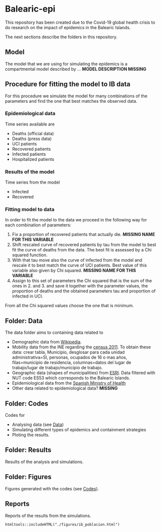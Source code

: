 # Balearic-epi

This repository has been created due to the Covid-19 global health crisis to do research on the impact of epidemics in the Balearic Islands.

The next sections describe the folders in this repository.

## Model

The model that we are using for simulating the epidemics is a compartmental model described by ... **MODEL DESCRIPTION MISSING**

## Procedure for fitting the model to IB data

For this procedure we simulate the model for many combinations of the parameters and find the one that best matches the observed data. 

### Epidemiological data

Time series available are

* Deaths (official data)
* Deaths (press data)
* UCI patients
* Recovered patients
* Infected patients
* Hospitalized patients

### Results of the model

Time series from the model

* Infected
* Recovered

### Fitting model to data

In order to fit the model to the data we proceed in the following way for each combination of parameters:

1. Fix a proportion of recovered patients that actually die. **MISSING NAME FOR THIS VARIABLE**
2. Shift rescaled curve of recovered patients by tau from the model to best fit the curve of deaths from the data. The best fit is assessed by a Chi squared function.
3. With that tau move also the curve of infected from the model and rescale it to best match the curve of UCI patients. Best value of this variable also given by Chi squared. **MISSING NAME FOR THIS VARIABLE**
4. Assign to this set of parameters the Chi squared that is the sum of the ones in 2. and 3. and save it together with the parameter values, the proportion of deaths and the obtained parameters tau and proportion of infected in UCI.

From all the Chi squared values choose the one that is minimum.

## Folder: Data

The data folder aims to containing data related to

 - Demographic data from [Wikipedia](https://es.wikipedia.org/wiki/Anexo:Municipios_y_comarcas_de_las_Islas_Baleares).
 - Mobility data from the INE regarding the [census 2011](https://www.ine.es/censos2011/tablas/Inicio.do). To obtain these data: crear tabla, Municipio, desglosar para cada unidad administrativa=SI, personas, ocupados de 16 o mas años, filas=municipio de residencia, columnas=datos del lugar de trabajo/lugar de trabajo/municipio de trabajo.
 - Geographic data (shapes of municipalities) from [ESRI](http://opendata.esri.es/datasets/53229f5912e04f1ba6dddb70a5abeb72_0). Data filtered with NUT code ES53 which corresponds to the Balearic Islands.
 - Epidemiological data from the [Spanish Ministry of Health](https://www.mscbs.gob.es/en/profesionales/saludPublica/ccayes/alertasActual/nCov-China/documentos/Actualizacion_61_COVID-19.pdf)
 - Other data related to epidemiological data? **MISSING** 

## Folder: Codes

Codes for 

 - Analysing data (see [Data](#Data))
 - Simulating different types of epidemics and containment strategies
 - Ploting the results.

 ## Folder: Results

Results of the analysis and simulations.

## Folder: Figures

Figures generated with the codes (see [Codes](#Codes)).

## Reports

Reports of the results from the simulations.


```{r, echo=FALSE}
htmltools::includeHTML("./figures/ib_poblacion.html")
```